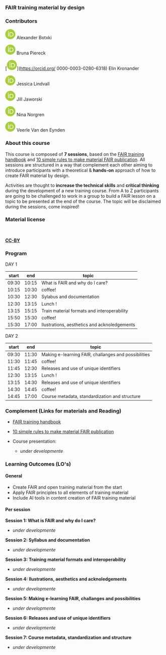 ### FAIR training material by __design__

### Contributors

[![ORCID](https://raw.githubusercontent.com/vibbits/rdm-introductory-course/main/images/logos/32px-ORCID_iD.svg.png)](https://orcid.org/0000-0001-6691-4233) Alexander Botxki

[![ORCID](https://raw.githubusercontent.com/vibbits/rdm-introductory-course/main/images/logos/32px-ORCID_iD.svg.png)](https://orcid.org/0000-0001-5958-0669) Bruna Piereck

[![ORCID](https://raw.githubusercontent.com/vibbits/rdm-introductory-course/main/images/logos/32px-ORCID_iD.svg.png)](https://orcid.org/ 0000-0003-0280-6318) Elin Kronander

[![ORCID](https://raw.githubusercontent.com/vibbits/rdm-introductory-course/main/images/logos/32px-ORCID_iD.svg.png)](https://orcid.org/0000-0002-5042-8481) Jessica Lindvall

[![ORCID](https://raw.githubusercontent.com/vibbits/rdm-introductory-course/main/images/logos/32px-ORCID_iD.svg.png)](https://orcid.org/) Jill Jaworski

[![ORCID](https://raw.githubusercontent.com/vibbits/rdm-introductory-course/main/images/logos/32px-ORCID_iD.svg.png)](https://orcid.org/0000-0002-3823-1555) Nina Norgren

[![ORCID](https://raw.githubusercontent.com/vibbits/rdm-introductory-course/main/images/logos/32px-ORCID_iD.svg.png)](https://orcid.org/0000-0003-2542-2747) Veerle Van den Eynden

### About this course

This course is composed of **7 sessions**, based on the [FAIR training handbook](https://elixir-europe-training.github.io/ELIXIR-TrP-FAIR-training-handbook/) and [10 simple rules to make material FAIR publication](https://journals.plos.org/ploscompbiol/article?id=10.1371/journal.pcbi.1007854). All sessions are structured in a way that complement each other aiming to introduce participants with a theoretical & **hands-on** approach of how to create FAIR material by design.

Activities are thought to **increase the technical skills** and **critical thinking** during the development of a new training course. From A to Z participants are going to be challenged to work in a group to build a FAIR lesson on a topic to be presented at the end of the course. The topic will be disclaimed during the sessions, come inspired!


### Material license

<img src="https://raw.githubusercontent.com/vibbits/rdm-course-2022/main/images/logos/CC-by.png" title="" alt="" width="143">

[**CC-BY**](https://creativecommons.org/licenses/by/4.0/)

### Program

DAY 1

| start 	| end   	| topic   	|
|-------	|-------	|---------	|
| 09:30 	| 10:15 	| What is FAIR and why do I care? 	                    |
| 10:15 	| 10:30 	| coffee! 	           	           	                	|
| 10:30 	| 12:30 	| Sylabus and documentation                         	|
| 12:30 	| 13:15 	| Lunch ! 	   	           	     	                	|
| 13:15 	| 15:15 	| Train material formats and interoperability       	|
| 15:50 	| 15:30 	| coffee!    	           	     	                 	|
| 15:30 	| 17:00 	| Ilustrations, aesthetics and acknoledgements      	|


DAY 2

| start 	| end   	| topic   	|
|-------	|-------	|---------	|
| 09:30 	| 11:30 	| Making e-learning FAIR, challanges and possibilities 	|
| 11:30 	| 11:45 	| coffee! 	           	           	                	|
| 11:45 	| 12:30 	| Releases and use of unique identifiers            	|
| 12:30 	| 13:15 	| Lunch ! 	   	           	     	                	|
| 13:15 	| 14:30 	| Releases and use of unique identifiers             	|
| 14:30 	| 14:45 	| coffee!    	           	     	                 	|
| 14:45 	| 17:00 	| Course metadata, standardization and structure    	|

### Complement (Links for materials and Reading)

- [FAIR training handbook](https://elixir-europe-training.github.io/ELIXIR-TrP-FAIR-training-handbook/)
- [10 simple rules to make material FAIR publication](https://journals.plos.org/ploscompbiol/article?id=10.1371/journal.pcbi.1007854)

- Course presentation:
  
  - *under developmente*
  

### Learning Outcomes (LO's)

#### General 

- Create FAIR and open training material from the start 
- Apply FAIR principles to all elements of training material
- Include AI tools in content creation of FAIR training material

#### Per session

**Session 1: What is FAIR and why do I care?**

- *under developmente*

**Session 2: Syllabus and documentation**

- *under developmente*

**Session 3: Training material formats and interoperability**

- *under developmente*

**Session 4: Ilustrations, aesthetics and acknoledgements**

- *under developmente*

**Session 5: Making e-learning FAIR, challanges and possibilities**

- *under developmente*

**Session 6: Releases and use of unique identifiers**

- *under developmente*

**Session 7: Course metadata, standardization and structure**

- *under developmente*
